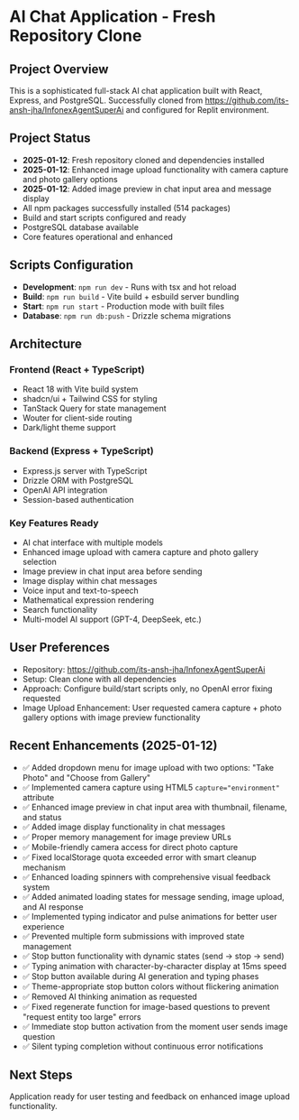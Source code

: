 # AI Chat Application - Fresh Repository Clone

## Project Overview
This is a sophisticated full-stack AI chat application built with React, Express, and PostgreSQL. Successfully cloned from https://github.com/its-ansh-jha/InfonexAgentSuperAi and configured for Replit environment.

## Project Status
- **2025-01-12**: Fresh repository cloned and dependencies installed
- **2025-01-12**: Enhanced image upload functionality with camera capture and photo gallery options
- **2025-01-12**: Added image preview in chat input area and message display
- All npm packages successfully installed (514 packages)
- Build and start scripts configured and ready
- PostgreSQL database available
- Core features operational and enhanced

## Scripts Configuration
- **Development**: `npm run dev` - Runs with tsx and hot reload
- **Build**: `npm run build` - Vite build + esbuild server bundling
- **Start**: `npm run start` - Production mode with built files
- **Database**: `npm run db:push` - Drizzle schema migrations

## Architecture
### Frontend (React + TypeScript)
- React 18 with Vite build system
- shadcn/ui + Tailwind CSS for styling
- TanStack Query for state management
- Wouter for client-side routing
- Dark/light theme support

### Backend (Express + TypeScript)
- Express.js server with TypeScript
- Drizzle ORM with PostgreSQL
- OpenAI API integration
- Session-based authentication

### Key Features Ready
- AI chat interface with multiple models
- Enhanced image upload with camera capture and photo gallery selection
- Image preview in chat input area before sending
- Image display within chat messages
- Voice input and text-to-speech
- Mathematical expression rendering
- Search functionality
- Multi-model AI support (GPT-4, DeepSeek, etc.)

## User Preferences
- Repository: https://github.com/its-ansh-jha/InfonexAgentSuperAi
- Setup: Clean clone with all dependencies
- Approach: Configure build/start scripts only, no OpenAI error fixing requested
- Image Upload Enhancement: User requested camera capture + photo gallery options with image preview functionality

## Recent Enhancements (2025-01-12)
- ✅ Added dropdown menu for image upload with two options: "Take Photo" and "Choose from Gallery"
- ✅ Implemented camera capture using HTML5 `capture="environment"` attribute
- ✅ Enhanced image preview in chat input area with thumbnail, filename, and status
- ✅ Added image display functionality in chat messages
- ✅ Proper memory management for image preview URLs
- ✅ Mobile-friendly camera access for direct photo capture
- ✅ Fixed localStorage quota exceeded error with smart cleanup mechanism
- ✅ Enhanced loading spinners with comprehensive visual feedback system
- ✅ Added animated loading states for message sending, image upload, and AI response
- ✅ Implemented typing indicator and pulse animations for better user experience
- ✅ Prevented multiple form submissions with improved state management
- ✅ Stop button functionality with dynamic states (send → stop → send)
- ✅ Typing animation with character-by-character display at 15ms speed
- ✅ Stop button available during AI generation and typing phases
- ✅ Theme-appropriate stop button colors without flickering animation
- ✅ Removed AI thinking animation as requested
- ✅ Fixed regenerate function for image-based questions to prevent "request entity too large" errors
- ✅ Immediate stop button activation from the moment user sends image question
- ✅ Silent typing completion without continuous error notifications

## Next Steps
Application ready for user testing and feedback on enhanced image upload functionality.